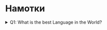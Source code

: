 # Намотки

<details> 
  <summary>Q1: What is the best Language in the World? </summary>
   A1: JavaScript 
</details>
